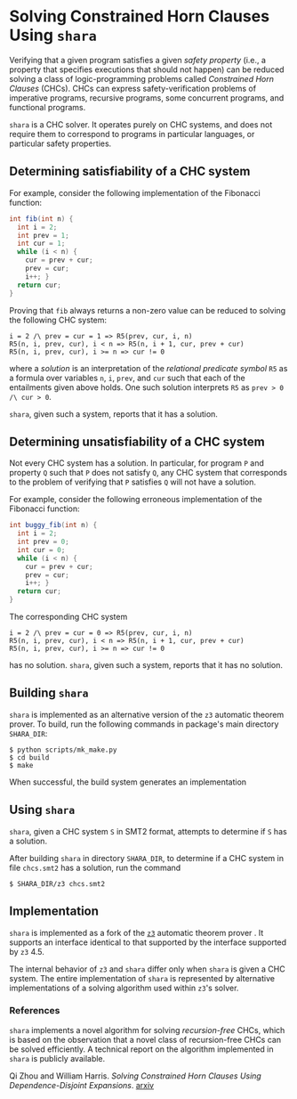 # Solving Constrained Horn Clauses Using `shara`

Verifying that a given program satisfies a given _safety property_
(i.e., a property that specifies executions that should not happen)
can be reduced solving a class of logic-programming problems called
_Constrained Horn Clauses_ (CHCs). CHCs can express
safety-verification problems of imperative programs, recursive
programs, some concurrent programs, and functional programs.

`shara` is a CHC solver. It operates purely on CHC systems, and does
not require them to correspond to programs in particular languages, or
particular safety properties.

## Determining satisfiability of a CHC system

For example, consider the following implementation of the Fibonacci
function:
```java
int fib(int n) {
  int i = 2;
  int prev = 1;
  int cur = 1;
  while (i < n) {
    cur = prev + cur;
    prev = cur;
    i++; }
  return cur;
}
```

Proving that `fib` always returns a non-zero value can be reduced to
solving the following CHC system:
```shell
i = 2 /\ prev = cur = 1 => R5(prev, cur, i, n)
R5(n, i, prev, cur), i < n => R5(n, i + 1, cur, prev + cur)
R5(n, i, prev, cur), i >= n => cur != 0
```

where a _solution_ is an interpretation of the _relational predicate
symbol_ `R5` as a formula over variables `n`, `i`, `prev`, and `cur`
such that each of the entailments given above holds. One such solution
interprets `R5` as `prev > 0 /\ cur > 0`.

`shara`, given such a system, reports that it has a solution.

## Determining unsatisfiability of a CHC system

Not every CHC system has a solution. In particular, for program `P`
and property `Q` such that `P` does not satisfy `Q`, any CHC system
that corresponds to the problem of verifying that `P` satisfies `Q`
will not have a solution.

For example, consider the following erroneous implementation of the
Fibonacci function:
```java
int buggy_fib(int n) {
  int i = 2;
  int prev = 0;
  int cur = 0;
  while (i < n) {
    cur = prev + cur;
    prev = cur;
    i++; }
  return cur;
}
```

The corresponding CHC system
```shell
i = 2 /\ prev = cur = 0 => R5(prev, cur, i, n)
R5(n, i, prev, cur), i < n => R5(n, i + 1, cur, prev + cur)
R5(n, i, prev, cur), i >= n => cur != 0
```

has no solution. `shara`, given such a system, reports that it has no
solution.

## Building `shara`

`shara` is implemented as an alternative version of the `z3` automatic
theorem prover.  To build, run the following commands in package's
main directory `SHARA_DIR`:

```shell
$ python scripts/mk_make.py
$ cd build
$ make
```
When successful, the build system generates an implementation

## Using `shara`

`shara`, given a CHC system `S` in SMT2 format, attempts to determine
if `S` has a solution. 

After building `shara` in directory `SHARA_DIR`, to determine if a CHC
system in file `chcs.smt2` has a solution, run the command

```shell
$ SHARA_DIR/z3 chcs.smt2
```

## Implementation

`shara` is implemented as a fork of the
[`z3`](https://github.com/Z3Prover/z3) automatic theorem prover . It
supports an interface identical to that supported by the interface
supported by `z3` 4.5.

The internal behavior of `z3` and `shara` differ only when `shara` is
given a CHC system. The entire implementation of `shara` is
represented by alternative implementations of a solving algorithm used
within `z3`'s solver.

### References

`shara` implements a novel algorithm for solving _recursion-free_
CHCs, which is based on the observation that a novel class of
recursion-free CHCs can be solved efficiently. A technical report on
the algorithm implemented in `shara` is publicly available.

Qi Zhou and William Harris. _Solving Constrained Horn Clauses Using
Dependence-Disjoint Expansions_. [arxiv](http://arxiv.org/abs/1705.03167)
